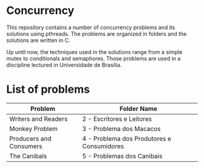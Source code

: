 # Concurrency

This repository contains a number of concurrency problems and its solutions
using pthreads. The problems are organized in folders and the solutions are
written in C.

Up until now, the techniques used in the solutions range from a simple mutex to
conditionals and semaphores. Those problems are used in a discipline lectured in
Universidade de Brasília.

# List of problems

| Problem | Folder Name |
|---------|-------------|
| Writers and Readers | 2 - Escritores e Leitores |
| Monkey Problem | 3 - Problema dos Macacos |
| Producers and Consumers | 4 - Problema dos Produtores e Consumidores |
| The Canibals | 5 - Problemas dos Canibais|

